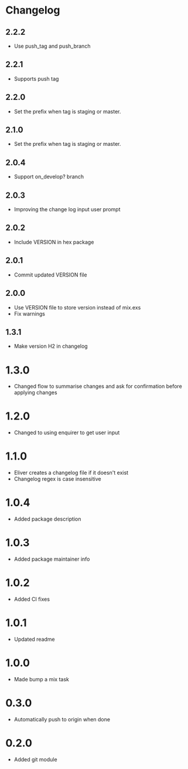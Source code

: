 # Changelog

## 2.2.2
* Use push_tag and push_branch

## 2.2.1
* Supports push tag

## 2.2.0
* Set the prefix when tag is staging or master.

## 2.1.0
* Set the prefix when tag is staging or master.

## 2.0.4
* Support on_develop? branch

## 2.0.3
* Improving the change log input user prompt

## 2.0.2
* Include VERSION in hex package

## 2.0.1
* Commit updated VERSION file

## 2.0.0
* Use VERSION file to store version instead of mix.exs
* Fix warnings

## 1.3.1
* Make version H2 in changelog

# 1.3.0
* Changed flow to summarise changes and ask for confirmation before applying changes

# 1.2.0
* Changed to using enquirer to get user input

# 1.1.0
* Eliver creates a changelog file if it doesn't exist
* Changelog regex is case insensitive

# 1.0.4
* Added package description

# 1.0.3
* Added package maintainer info

# 1.0.2
* Added CI fixes

# 1.0.1
* Updated readme

# 1.0.0
* Made bump a mix task

# 0.3.0
* Automatically push to origin when done

# 0.2.0
* Added git module

